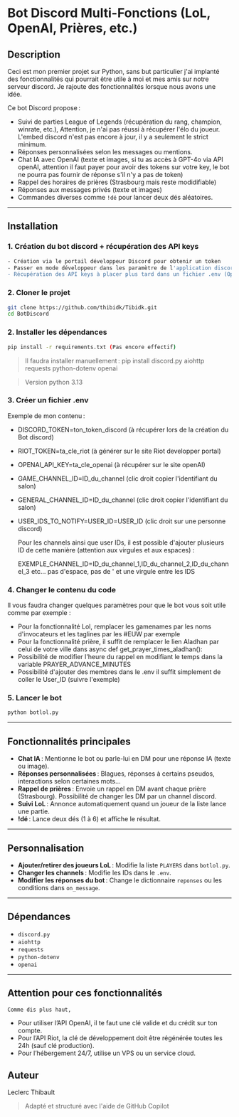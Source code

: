 # Bot Discord Multi-Fonctions (LoL, OpenAI, Prières, etc.)

## Description

Ceci est mon premier projet sur Python, sans but particulier j'ai implanté des fonctionnalités qui pourrait être utile à moi et mes amis sur notre serveur discord. Je rajoute des fonctionnalités lorsque nous avons une idée. 

Ce bot Discord propose :
- Suivi de parties League of Legends (récupération du rang, champion, winrate, etc.), Attention, je n'ai pas réussi à récupérer l'élo du joueur. L'embed discord n'est pas encore à jour, il y a seulement le strict minimum.
- Réponses personnalisées selon les messages ou mentions.
- Chat IA avec OpenAI (texte et images, si tu as accès à GPT-4o via API openAI, attention il faut payer pour avoir des tokens sur votre key, le bot ne pourra pas fournir de réponse s'il n'y a pas de token)
- Rappel des horaires de prières (Strasbourg mais reste modidifiable)
- Réponses aux messages privés (texte et images)
- Commandes diverses comme `!dé` pour lancer deux dés aléatoires.

---

## Installation

### 1. **Création du bot discord + récupération des API keys**
```sh
- Création via le portail développeur Discord pour obtenir un token
- Passer en mode développeur dans les paramètre de l'application discord 
- Récupération des API keys à placer plus tard dans un fichier .env (OpenAI, Riot Games et Discord token)
```

### 2. **Cloner le projet**
```sh
git clone https://github.com/thibidk/Tibidk.git
cd BotDiscord
```

### 2. **Installer les dépendances**
```sh
pip install -r requirements.txt (Pas encore effectif)
```
> Il faudra installer manuellement :
> pip install discord.py aiohttp requests python-dotenv openai

> Version python 3.13

### 3. **Créer un fichier .env**

Exemple de mon contenu :

- DISCORD_TOKEN=ton_token_discord (à récupérer lors de la création du Bot discord)
- RIOT_TOKEN=ta_cle_riot (à générer sur le site Riot developper portal)
- OPENAI_API_KEY=ta_cle_openai (à récupérer sur le site openAI)
- GAME_CHANNEL_ID=ID_du_channel (clic droit copier l'identifiant du salon)
- GENERAL_CHANNEL_ID=ID_du_channel (clic droit copier l'identifiant du salon)
- USER_IDS_TO_NOTIFY=USER_ID=USER_ID (clic droit sur une personne discord)

  Pour les channels ainsi que user IDs, il est possible d'ajouter plusieurs ID de cette manière (attention aux virgules et aux espaces) : 

  EXEMPLE_CHANNEL_ID=ID_du_channel_1,ID_du_channel_2,ID_du_channel_3  etc... pas d'espace, pas de ' et une virgule entre les IDS

### 4. **Changer le contenu du code**

Il vous faudra changer quelques paramètres pour que le bot vous soit utile comme par exemple :
-  Pour la fonctionnalité Lol, remplacer les gamenames par les noms d'invocateurs et les taglines par les #EUW par exemple
-  Pour la fonctionnalité prière, il suffit de remplacer le lien Aladhan par celui de votre ville dans async def get_prayer_times_aladhan():
- Possibilité de modifier l'heure du rappel en modifiant le temps dans la variable PRAYER_ADVANCE_MINUTES
- Possibilité d'ajouter des membres dans le .env il suffit simplement de coller le User_ID (suivre l'exemple)

### 5. **Lancer le bot**
```sh
python botlol.py
```

---

## Fonctionnalités principales

- **Chat IA** : Mentionne le bot ou parle-lui en DM pour une réponse IA (texte ou image).
- **Réponses personnalisées** : Blagues, réponses à certains pseudos, interactions selon certaines mots... 
- **Rappel de prières** : Envoie un rappel en DM avant chaque prière (Strasbourg). Possibilité de changer les DM par un channel discord.
- **Suivi LoL** : Annonce automatiquement quand un joueur de la liste lance une partie.
- **!dé** : Lance deux dés (1 à 6) et affiche le résultat.
---

## Personnalisation

- **Ajouter/retirer des joueurs LoL** : Modifie la liste `PLAYERS` dans `botlol.py`.
- **Changer les channels** : Modifie les IDs dans le `.env`.
- **Modifier les réponses du bot** : Change le dictionnaire `reponses` ou les conditions dans `on_message`.

---

## Dépendances

- `discord.py`
- `aiohttp`
- `requests`
- `python-dotenv`
- `openai`

---

## Attention pour ces fonctionnalités
    Comme dis plus haut, 

- Pour utiliser l’API OpenAI, il te faut une clé valide et du crédit sur ton compte.
- Pour l’API Riot, la clé de développement doit être régénérée toutes les 24h (sauf clé production).
- Pour l’hébergement 24/7, utilise un VPS ou un service cloud.


## Auteur
Leclerc Thibault
> Adapté et structuré avec l'aide de GitHub Copilot 
